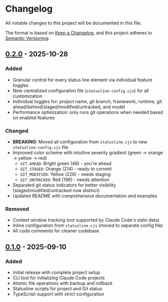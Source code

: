 # Changelog

All notable changes to this project will be documented in this file.

The format is based on [Keep a Changelog](https://keepachangelog.com/en/1.1.0/),
and this project adheres to [Semantic Versioning](https://semver.org/spec/v2.0.0.html).

## [0.2.0] - 2025-10-28

### Added

- Granular control for every status line element via individual feature toggles
- New centralized configuration file (`statusline-config.cjs`) for all customization
- Individual toggles for: project name, git branch, framework, runtime, git ahead/behind/staged/modified/untracked, and model
- Performance optimization: only runs git operations when needed based on enabled features

### Changed

- **BREAKING**: Moved all configuration from `statusline.cjs` to new `statusline-config.cjs` file
- Improved color scheme with intuitive severity gradient (green → orange → yellow → red)
  - `GIT_AHEAD`: Bright green (46) - you're ahead
  - `GIT_STAGED`: Orange (214) - ready to commit
  - `GIT_MODIFIED`: Yellow (226) - needs staging
  - `GIT_UNTRACKED`: Red (196) - needs attention
- Separated git status indicators for better visibility (staged/modified/untracked now distinct)
- Updated README with comprehensive documentation and examples

### Removed

- Context window tracking (not supported by Claude Code's stdin data)
- Inline configuration from `statusline.cjs` (moved to separate config file)
- All code comments for cleaner codebase

## [0.1.0] - 2025-09-10

### Added

- Initial release with complete project setup
- CLI tool for initializing Claude Code projects
- Atomic file operations with backup and rollback
- Statusline scripts for project and Git status
- TypeScript support with strict configuration

[0.2.0]: https://github.com/RMNCLDYO/create-claude-statusline/releases/tag/v0.2.0
[0.1.0]: https://github.com/RMNCLDYO/create-claude-statusline/releases/tag/v0.1.0
